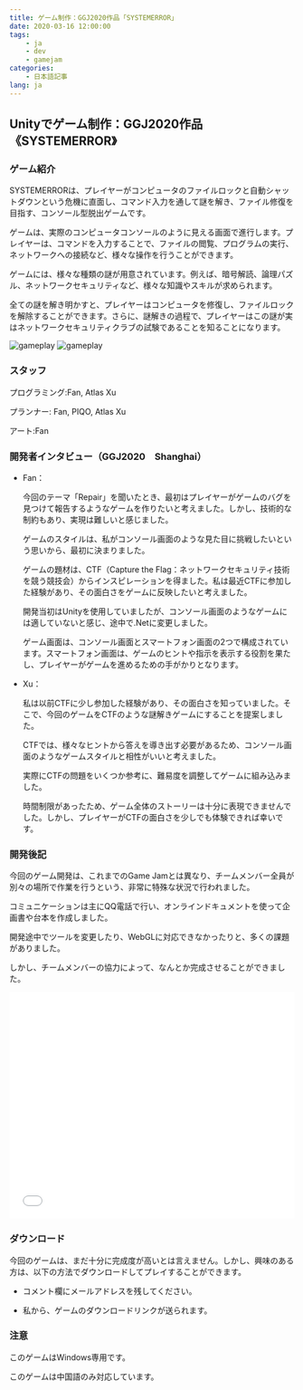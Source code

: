 ```yaml
---
title: ゲーム制作：GGJ2020作品「SYSTEMERROR」
date: 2020-03-16 12:00:00
tags: 
    - ja
    - dev
    - gamejam
categories:
    - 日本語記事
lang: ja
---
```


## Unityでゲーム制作：GGJ2020作品《SYSTEMERROR》

### ゲーム紹介

SYSTEMERRORは、プレイヤーがコンピュータのファイルロックと自動シャットダウンという危機に直面し、コマンド入力を通して謎を解き、ファイル修復を目指す、コンソール型脱出ゲームです。

ゲームは、実際のコンピュータコンソールのように見える画面で進行します。プレイヤーは、コマンドを入力することで、ファイルの閲覧、プログラムの実行、ネットワークへの接続など、様々な操作を行うことができます。

ゲームには、様々な種類の謎が用意されています。例えば、暗号解読、論理パズル、ネットワークセキュリティなど、様々な知識やスキルが求められます。

全ての謎を解き明かすと、プレイヤーはコンピュータを修復し、ファイルロックを解除することができます。さらに、謎解きの過程で、プレイヤーはこの謎が実はネットワークセキュリティクラブの試験であることを知ることになります。


![gameplay](https://cdn.brightgames.top/wp-content/uploads/2020/03/console-2020_2_2-17_31_02-1024x576.png)
![gameplay](https://cdn.brightgames.top/wp-content/uploads/2020/03/SYSTEMERROR-2020_2_2-17_30_22.png)

### スタッフ

プログラミング:Fan, Atlas Xu

プランナー: Fan, PIQO, Atlas Xu

アート:Fan

### 開発者インタビュー（GGJ2020　Shanghai）

- Fan：

    今回のテーマ「Repair」を聞いたとき、最初はプレイヤーがゲームのバグを見つけて報告するようなゲームを作りたいと考えました。しかし、技術的な制約もあり、実現は難しいと感じました。

    ゲームのスタイルは、私がコンソール画面のような見た目に挑戦したいという思いから、最初に決まりました。

    ゲームの題材は、CTF（Capture the Flag：ネットワークセキュリティ技術を競う競技会）からインスピレーションを得ました。私は最近CTFに参加した経験があり、その面白さをゲームに反映したいと考えました。

    開発当初はUnityを使用していましたが、コンソール画面のようなゲームには適していないと感じ、途中で.Netに変更しました。

    ゲーム画面は、コンソール画面とスマートフォン画面の2つで構成されています。スマートフォン画面は、ゲームのヒントや指示を表示する役割を果たし、プレイヤーがゲームを進めるための手がかりとなります。

- Xu：

    私は以前CTFに少し参加した経験があり、その面白さを知っていました。そこで、今回のゲームをCTFのような謎解きゲームにすることを提案しました。

    CTFでは、様々なヒントから答えを導き出す必要があるため、コンソール画面のようなゲームスタイルと相性がいいと考えました。

    実際にCTFの問題をいくつか参考に、難易度を調整してゲームに組み込みました。

    時間制限があったため、ゲーム全体のストーリーは十分に表現できませんでした。しかし、プレイヤーがCTFの面白さを少しでも体験できれば幸いです。

### 開発後記

今回のゲーム開発は、これまでのGame Jamとは異なり、チームメンバー全員が別々の場所で作業を行うという、非常に特殊な状況で行われました。

コミュニケーションは主にQQ電話で行い、オンラインドキュメントを使って企画書や台本を作成しました。

開発途中でツールを変更したり、WebGLに対応できなかったりと、多くの課題がありました。

しかし、チームメンバーの協力によって、なんとか完成させることができました。

<iframe src="//player.bilibili.com/player.html?aid=89193578&bvid=BV187411J7XT&cid=152345198&p=1" scrolling="no" border="0" frameborder="no" framespacing="0" allowfullscreen="true" width="100%" height="400px"> </iframe>

### ダウンロード

今回のゲームは、まだ十分に完成度が高いとは言えません。しかし、興味のある方は、以下の方法でダウンロードしてプレイすることができます。

- コメント欄にメールアドレスを残してください。

- 私から、ゲームのダウンロードリンクが送られます。

### 注意

このゲームはWindows専用です。

このゲームは中国語のみ対応しています。
